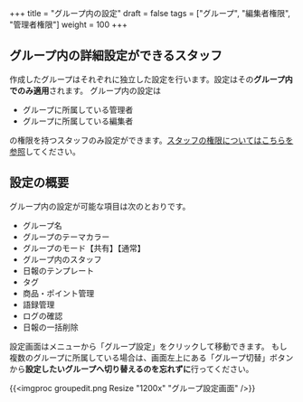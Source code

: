 +++
title = "グループ内の設定"
draft = false
tags = ["グループ", "編集者権限", "管理者権限"]
weight = 100
+++

## グループ内の詳細設定ができるスタッフ

作成したグループはそれぞれに独立した設定を行います。設定はその**グループ内でのみ適用**されます。
グループ内の設定は

- グループに所属している管理者
- グループに所属している編集者

の権限を持つスタッフのみ設定ができます。[スタッフの権限についてはこちらを参照](/org/staff)してください。

## 設定の概要

グループ内の設定が可能な項目は次のとおりです。

- グループ名
- グループのテーマカラー
- グループのモード【共有】【通常】
- グループ内のスタッフ
- 日報のテンプレート
- タグ
- 商品・ポイント管理
- 語録管理
- ログの確認
- 日報の一括削除

設定画面はメニューから「グループ設定」をクリックして移動できます。
もし複数のグループに所属している場合は、画面左上にある「グループ切替」ボタンから**設定したいグループへ切り替えるのを忘れずに**行ってください。

{{<imgproc groupedit.png Resize "1200x" "グループ設定画面" />}}
